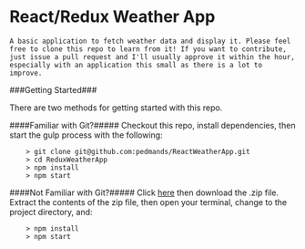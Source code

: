 # React/Redux Weather App

	A basic application to fetch weather data and display it. Please feel free to clone this repo to learn from it! If you want to contribute, just issue a pull request and I'll usually approve it within the hour, especially with an application this small as there is a lot to improve.

###Getting Started###

There are two methods for getting started with this repo.

####Familiar with Git?#####
Checkout this repo, install dependencies, then start the gulp process with the following:

```
	> git clone git@github.com:pedmands/ReactWeatherApp.git
	> cd ReduxWeatherApp
	> npm install
	> npm start
```

####Not Familiar with Git?#####
Click [here](https://github.com/pedmands/ReactStarter/releases) then download the .zip file.  Extract the contents of the zip file, then open your terminal, change to the project directory, and:

```
	> npm install
	> npm start
```
